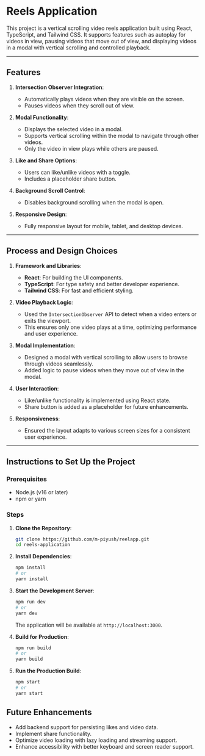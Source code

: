 # Reels Application

This project is a vertical scrolling video reels application built using React, TypeScript, and Tailwind CSS. It supports features such as autoplay for videos in view, pausing videos that move out of view, and displaying videos in a modal with vertical scrolling and controlled playback.

---

## Features

1. **Intersection Observer Integration**:
   - Automatically plays videos when they are visible on the screen.
   - Pauses videos when they scroll out of view.

2. **Modal Functionality**:
   - Displays the selected video in a modal.
   - Supports vertical scrolling within the modal to navigate through other videos.
   - Only the video in view plays while others are paused.

3. **Like and Share Options**:
   - Users can like/unlike videos with a toggle.
   - Includes a placeholder share button.

4. **Background Scroll Control**:
   - Disables background scrolling when the modal is open.

5. **Responsive Design**:
   - Fully responsive layout for mobile, tablet, and desktop devices.

---

## Process and Design Choices

1. **Framework and Libraries**:
   - **React**: For building the UI components.
   - **TypeScript**: For type safety and better developer experience.
   - **Tailwind CSS**: For fast and efficient styling.

2. **Video Playback Logic**:
   - Used the `IntersectionObserver` API to detect when a video enters or exits the viewport.
   - This ensures only one video plays at a time, optimizing performance and user experience.

3. **Modal Implementation**:
   - Designed a modal with vertical scrolling to allow users to browse through videos seamlessly.
   - Added logic to pause videos when they move out of view in the modal.

4. **User Interaction**:
   - Like/unlike functionality is implemented using React state.
   - Share button is added as a placeholder for future enhancements.

5. **Responsiveness**:
   - Ensured the layout adapts to various screen sizes for a consistent user experience.

---

## Instructions to Set Up the Project

### Prerequisites
- Node.js (v16 or later)
- npm or yarn

### Steps

1. **Clone the Repository**:
   ```bash
   git clone https://github.com/m-piyush/reelapp.git
   cd reels-application
   ```

2. **Install Dependencies**:
   ```bash
   npm install
   # or
   yarn install
   ```

3. **Start the Development Server**:
   ```bash
   npm run dev
   # or
   yarn dev
   ```
   The application will be available at `http://localhost:3000`.

4. **Build for Production**:
   ```bash
   npm run build
   # or
   yarn build
   ```

5. **Run the Production Build**:
   ```bash
   npm start
   # or
   yarn start
   ```

## Future Enhancements
- Add backend support for persisting likes and video data.
- Implement share functionality.
- Optimize video loading with lazy loading and streaming support.
- Enhance accessibility with better keyboard and screen reader support.

